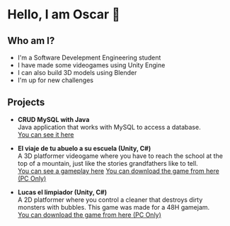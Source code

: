 # Hello, I am Oscar 👋

## Who am I?
- I'm a Software Develepment Engineering student
- I have made some videogames using Unity Engine
- I can also build 3D models using Blender
- I'm up for new challenges

## Projects

- **CRUD MySQL with Java**  
  Java application that works with MySQL to access a database.  
  [You can see it here](https://youtu.be/ieAKNa_ZpuQ)
  
- **El viaje de tu abuelo a su escuela (Unity, C#)**  
  A 3D platformer videogame where you have to reach the school at the top of a mountain, just like the stories grandfathers like to tell.  
  [You can see a gameplay here](https://www.youtube.com/watch?v=s4ORkRE4fxY)
  [You can download the game from here (PC Only)](https://chuaistaiger.itch.io/el-viaje-de-tu-abuelo)

- **Lucas el limpiador (Unity, C#)**  
  A 2D platformer where you control a cleaner that destroys dirty monsters with bubbles. This game was made for a 48H gamejam.  
  [You can download the game from here (PC Only)](https://chuaistaiger.itch.io/lucas-el-limpiador)

